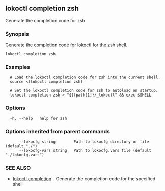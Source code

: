 ## lokoctl completion zsh

Generate the completion code for zsh

### Synopsis

  Generate the completion code for lokoctl for the zsh shell.


```
lokoctl completion zsh
```

### Examples

```
  # Load the lokoctl completion code for zsh into the current shell.
  source <(lokoctl completion zsh)

  # Set the lokoctl completion code for zsh to autoload on startup.
  lokoctl completion zsh > "${fpath[1]}/_lokoctl" && exec $SHELL

```

### Options

```
  -h, --help   help for zsh
```

### Options inherited from parent commands

```
      --lokocfg string        Path to lokocfg directory or file (default "./")
      --lokocfg-vars string   Path to lokocfg.vars file (default "./lokocfg.vars")
```

### SEE ALSO

* [lokoctl completion](lokoctl_completion.md)	 - Generate the completion code for the specified shell

